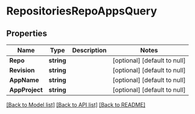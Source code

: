 # RepositoriesRepoAppsQuery

## Properties
Name | Type | Description | Notes
------------ | ------------- | ------------- | -------------
**Repo** | **string** |  | [optional] [default to null]
**Revision** | **string** |  | [optional] [default to null]
**AppName** | **string** |  | [optional] [default to null]
**AppProject** | **string** |  | [optional] [default to null]

[[Back to Model list]](../README.md#documentation-for-models) [[Back to API list]](../README.md#documentation-for-api-endpoints) [[Back to README]](../README.md)

